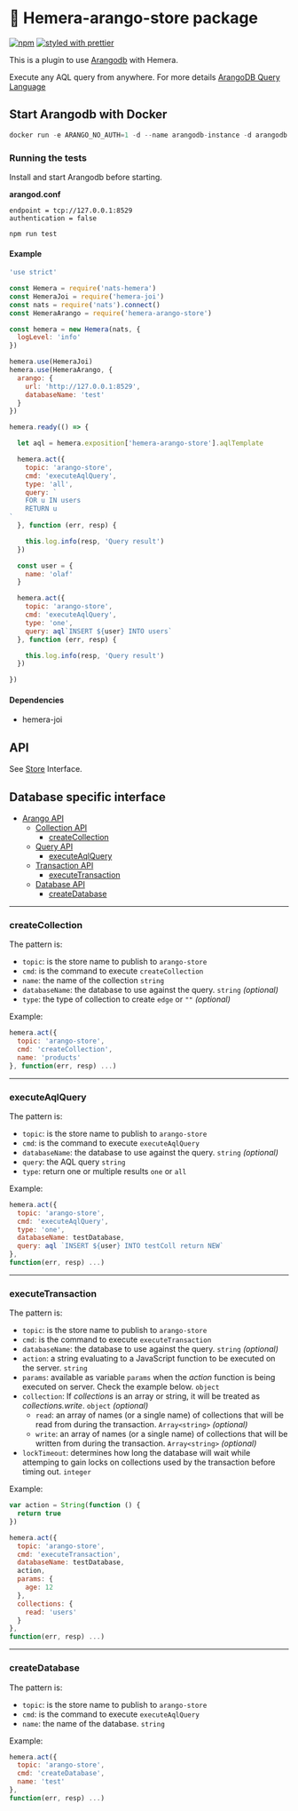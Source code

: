 # :avocado: Hemera-arango-store package

[![npm](https://img.shields.io/npm/v/hemera-arango-store.svg?maxAge=3600)](https://www.npmjs.com/package/hemera-arango-store)
[![styled with prettier](https://img.shields.io/badge/styled_with-prettier-ff69b4.svg)](#badge)

This is a plugin to use [Arangodb](https://github.com/arangodb) with Hemera.

Execute any AQL query from anywhere. For more details [ArangoDB Query Language](https://www.arangodb.com/why-arangodb/sql-aql-comparison/)

## Start Arangodb with Docker

```js
docker run -e ARANGO_NO_AUTH=1 -d --name arangodb-instance -d arangodb -p 8529:8529
```

### Running the tests

Install and start Arangodb before starting.

**arangod.conf**
```
endpoint = tcp://127.0.0.1:8529
authentication = false
```

```
npm run test
```

#### Example

```js
'use strict'

const Hemera = require('nats-hemera')
const HemeraJoi = require('hemera-joi')
const nats = require('nats').connect()
const HemeraArango = require('hemera-arango-store')

const hemera = new Hemera(nats, {
  logLevel: 'info'
})

hemera.use(HemeraJoi)
hemera.use(HemeraArango, {
  arango: {
    url: 'http://127.0.0.1:8529',
    databaseName: 'test'
  }
})

hemera.ready(() => {

  let aql = hemera.exposition['hemera-arango-store'].aqlTemplate

  hemera.act({
    topic: 'arango-store',
    cmd: 'executeAqlQuery',
    type: 'all',
    query: `
    FOR u IN users
    RETURN u
`
  }, function (err, resp) {

    this.log.info(resp, 'Query result')
  })

  const user = {
    name: 'olaf'
  }

  hemera.act({
    topic: 'arango-store',
    cmd: 'executeAqlQuery',
    type: 'one',
    query: aql`INSERT ${user} INTO users`
  }, function (err, resp) {

    this.log.info(resp, 'Query result')
  })

})
```

#### Dependencies
- hemera-joi

## API

See [Store](https://github.com/hemerajs/hemera/tree/master/packages/hemera-store) Interface.

## Database specific interface

* [Arango API](#arango-api)
  * [Collection API](#collection-api)
    * [createCollection](#createcollection)
  * [Query API](#query-api)
    * [executeAqlQuery](#executeaqlquery)
  * [Transaction API](#transaction-api)
    * [executeTransaction](#executetransaction)
  * [Database API](#database-api)
    * [createDatabase](#createdatabase)
  
 
-------------------------------------------------------
### createCollection

The pattern is:

* `topic`: is the store name to publish to `arango-store`
* `cmd`: is the command to execute `createCollection`
* `name`: the name of the collection `string`
* `databaseName`: the database to use against the query. `string` *(optional)*
* `type`: the type of collection to create `edge` or `""` *(optional)*

Example:
```js
hemera.act({
  topic: 'arango-store',
  cmd: 'createCollection',
  name: 'products'
}, function(err, resp) ...)
```

-------------------------------------------------------
### executeAqlQuery

The pattern is:

* `topic`: is the store name to publish to `arango-store`
* `cmd`: is the command to execute `executeAqlQuery`
* `databaseName`: the database to use against the query. `string` *(optional)*
* `query`: the AQL query `string`
* `type`: return one or multiple results `one` or `all`

Example:
```js
hemera.act({
  topic: 'arango-store',
  cmd: 'executeAqlQuery',
  type: 'one',
  databaseName: testDatabase,
  query: aql `INSERT ${user} INTO testColl return NEW`
},
function(err, resp) ...)
```

-------------------------------------------------------
### executeTransaction

The pattern is:

* `topic`: is the store name to publish to `arango-store`
* `cmd`: is the command to execute `executeTransaction`
* `databaseName`: the database to use against the query. `string` *(optional)*
* `action`: a string evaluating to a JavaScript function to be executed on the server. `string`
* `params`: available as variable `params` when the *action* function is being executed on server. Check the example below. `object`
* `collection`: If *collections* is an array or string, it will be treated as *collections.write*. `object` *(optional)*
  * `read`: an array of names (or a single name) of collections that will be read from during the transaction. `Array<string>` *(optional)*
  * `write`: an array of names (or a single name) of collections that will be written from during the transaction. `Array<string>` *(optional)*
* `lockTimeout`: determines how long the database will wait while attemping to gain locks on collections used by the transaction before timing out.
 `integer`
  
Example:
```js
var action = String(function () {
  return true
})

hemera.act({
  topic: 'arango-store',
  cmd: 'executeTransaction',
  databaseName: testDatabase,
  action,
  params: {
    age: 12
  },
  collections: {
    read: 'users'
  }
},
function(err, resp) ...)
```

-------------------------------------------------------
### createDatabase

The pattern is:

* `topic`: is the store name to publish to `arango-store`
* `cmd`: is the command to execute `executeAqlQuery`
* `name`: the name of the database. `string`

Example:
```js
hemera.act({
  topic: 'arango-store',
  cmd: 'createDatabase',
  name: 'test'
},
function(err, resp) ...)
```
